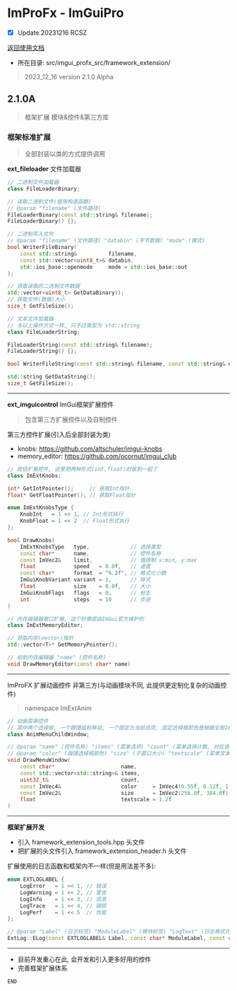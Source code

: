 # ImProFx - ImGuiPro
- [x] Update.20231216 RCSZ

[返回使用文档](improfx_usage.md)
- 所在目录: src/imgui_profx_src/framework_extension/

> 2023_12_16 version 2.1.0 Alpha

## 2.1.0A
> 框架扩展 模块&控件&第三方库

### 框架标准扩展
> 全部封装以类的方式提供调用

__ext_fileloader__ 文件加载器
```cpp
// 二进制文件加载器
class FileLoaderBinary;

// 读取二进制文件(使用构造函数)
// @param "filename" (文件路径)
FileLoaderBinary(const std::string& filename);
FileLoaderBinary() {};

// 二进制写入文件
// @param "filename" (文件路径) "databin" (字节数据) "mode" (模式)
bool WriterFileBinary(
    const std::string&          filename, 
    const std::vector<uint8_t>& databin, 
    std::ios_base::openmode     mode = std::ios_base::out
);

// 获取读取的二进制文件数据
std::vector<uint8_t> GetDataBinary();
// 获取文件(数据)大小
size_t GetFileSize();

// 文本文件加载器
// 与以上操作方式一样, 只不过类型为 std::string
class FileLoaderString;

FileLoaderString(const std::string& filename);
FileLoaderString() {};

bool WriterFileString(const std::string& filename, const std::string& databin, std::ios_base::openmode mode = std::ios_base::out);

std::string GetDataString();
size_t GetFileSize();
```
---

__ext_imguicontrol__ ImGui框架扩展控件
> 包含第三方扩展控件以及自制控件

第三方控件扩展(引入后全部封装为类)

- knobs: https://github.com/altschuler/imgui-knobs
- memory_editor: https://github.com/ocornut/imgui_club

```cpp
// 旋钮扩展控件, 这里把两种形式(int,float)封装到一起了
class ImExtKnobs;

int* GetIntPointer();     // 获取Int指针
float* GetFloatPointer(); // 获取Float指针

enum ImExtKnobsType {
	KnobInt   = 1 << 1, // Int形式执行
	KnobFloat = 1 << 2  // Float形式执行
};

bool DrawKnobs(
	ImExtKnobsType   type,             // 选择类型
	const char*      name,             // 控件名称
	const ImVec2&    limit,            // 值限制 x:min, y:max
	float            speed   = 0.0f,   // 速度
	const char*      format  = "%.2f", // 格式化小数
	ImGuiKnobVariant variant = 1,      // 样式
	float            size    = 0.0f,   // 大小
	ImGuiKnobFlags   flags   = 0,      // 标志
	int              steps   = 10      // 步进
)

// 内存编辑器窗口扩展, 这个好像是由ImGui官方维护的
class ImExtMemoryEditor;

// 获取内存(vector)指针
std::vector<T>* GetMemoryPointer();

// 绘制内存编辑器 "name" (控件名称)
void DrawMemoryEditor(const char* name)
```
---

ImProFX 扩展动画控件 非第三方(与动画模块不同, 此提供更定制化复杂的动画控件)
> namespace ImExtAnim

```cpp
// 动画菜单控件
// 其中两个选择框, 一个跟随鼠标移动, 一个固定为当前选项, 固定选择框颜色是根据全局ImGui字体颜色计算
class AnimMenuChildWindow;

// @param "name" (控件名称) "items" (菜单选项) "count" (菜单选择计数, 对应选项)
// @param "color" (跟随选择框颜色) "size" (子窗口大小) "textscale" (菜单文本缩放)
void DrawMenuWindow(
	const char*                     name,
	const std::vector<std::string>& items,
	uint32_t&                       count,
	const ImVec4&                   color     = ImVec4(0.55f, 0.12f, 1.0f, 0.72f),
	const ImVec2&                   size      = ImVec2(256.0f, 384.0f),
	float                           textscale = 1.2f
)
```
---

__框架扩展开发__

- 引入 framework_extension_tools.hpp 头文件
- 把扩展的头文件引入 framework_extension_header.h 头文件

扩展使用的日志函数和框架内不一样(但是用法差不多):
```cpp
enum EXTLOGLABEL {
	LogError   = 1 << 1, // 错误
	LogWarning = 1 << 2, // 警告
	LogInfo    = 1 << 3, // 信息
	LogTrace   = 1 << 4, // 跟踪
	LogPerf    = 1 << 5  // 性能
};

// @param "Label" (日志标签) "ModuleLabel" (模块标签) "LogText" (日志格式化字符串) "..." (参数)
ExtLog::ELog(const EXTLOGLABEL& Label, const char* ModuleLabel, const char* LogText, ...);
```
---

- 目前开发重心在此, 会开发和引入更多好用的控件
- 完善框架扩展体系

```END```